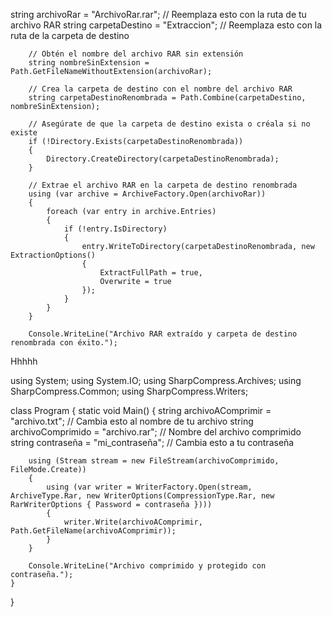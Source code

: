 


string archivoRar = "ArchivoRar.rar"; // Reemplaza esto con la ruta de tu archivo RAR
        string carpetaDestino = "Extraccion"; // Reemplaza esto con la ruta de la carpeta de destino

        // Obtén el nombre del archivo RAR sin extensión
        string nombreSinExtension = Path.GetFileNameWithoutExtension(archivoRar);

        // Crea la carpeta de destino con el nombre del archivo RAR
        string carpetaDestinoRenombrada = Path.Combine(carpetaDestino, nombreSinExtension);

        // Asegúrate de que la carpeta de destino exista o créala si no existe
        if (!Directory.Exists(carpetaDestinoRenombrada))
        {
            Directory.CreateDirectory(carpetaDestinoRenombrada);
        }

        // Extrae el archivo RAR en la carpeta de destino renombrada
        using (var archive = ArchiveFactory.Open(archivoRar))
        {
            foreach (var entry in archive.Entries)
            {
                if (!entry.IsDirectory)
                {
                    entry.WriteToDirectory(carpetaDestinoRenombrada, new ExtractionOptions()
                    {
                        ExtractFullPath = true,
                        Overwrite = true
                    });
                }
            }
        }

        Console.WriteLine("Archivo RAR extraído y carpeta de destino renombrada con éxito.");



Hhhhh

using System;
using System.IO;
using SharpCompress.Archives;
using SharpCompress.Common;
using SharpCompress.Writers;

class Program
{
    static void Main()
    {
        string archivoAComprimir = "archivo.txt"; // Cambia esto al nombre de tu archivo
        string archivoComprimido = "archivo.rar"; // Nombre del archivo comprimido
        string contraseña = "mi_contraseña"; // Cambia esto a tu contraseña

        using (Stream stream = new FileStream(archivoComprimido, FileMode.Create))
        {
            using (var writer = WriterFactory.Open(stream, ArchiveType.Rar, new WriterOptions(CompressionType.Rar, new RarWriterOptions { Password = contraseña })))
            {
                writer.Write(archivoAComprimir, Path.GetFileName(archivoAComprimir));
            }
        }

        Console.WriteLine("Archivo comprimido y protegido con contraseña.");
    }
}